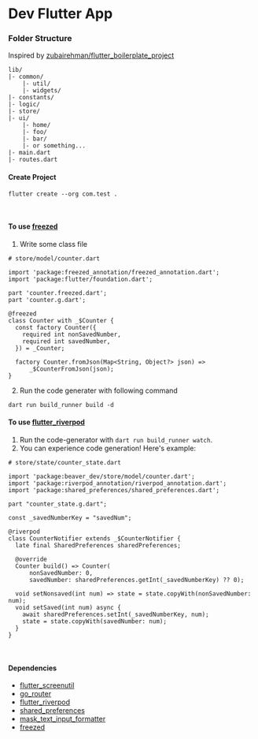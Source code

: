 # Dev Flutter App

### Folder Structure

Inspired by [zubairehman/flutter_boilerplate_project][ref1]

```
lib/
|- common/
    |- util/
    |- widgets/
|- constants/
|- logic/
|- store/
|- ui/
    |- home/
    |- foo/
    |- bar/
    |- or something...
|- main.dart
|- routes.dart
```

#### Create Project

```
flutter create --org com.test .
```

<br>

#### To use [freezed][ref7]

1. Write some class file

```flutter
# store/model/counter.dart

import 'package:freezed_annotation/freezed_annotation.dart';
import 'package:flutter/foundation.dart';

part 'counter.freezed.dart';
part 'counter.g.dart';

@freezed
class Counter with _$Counter {
  const factory Counter({
    required int nonSavedNumber,
    required int savedNumber,
  }) = _Counter;

  factory Counter.fromJson(Map<String, Object?> json) =>
      _$CounterFromJson(json);
}
```

2. Run the code generater with following command

```
dart run build_runner build -d
```

#### To use [flutter_riverpod][ref4]

1. Run the code-generator with `dart run build_runner watch`.
2. You can experience code generation! Here's example:

```flutter
# store/state/counter_state.dart

import 'package:beaver_dev/store/model/counter.dart';
import 'package:riverpod_annotation/riverpod_annotation.dart';
import 'package:shared_preferences/shared_preferences.dart';

part "counter_state.g.dart";

const _savedNumberKey = "savedNum";

@riverpod
class CounterNotifier extends _$CounterNotifier {
  late final SharedPreferences sharedPreferences;

  @override
  Counter build() => Counter(
      nonSavedNumber: 0,
      savedNumber: sharedPreferences.getInt(_savedNumberKey) ?? 0);

  void setNonsaved(int num) => state = state.copyWith(nonSavedNumber: num);
  void setSaved(int num) async {
    await sharedPreferences.setInt(_savedNumberKey, num);
    state = state.copyWith(savedNumber: num);
  }
}

```

<br>

#### Dependencies

- [flutter_screenutil][ref2]
- [go_router][ref3]
- [flutter_riverpod][ref4]
- [shared_preferences][ref5]
- [mask_text_input_formatter][ref6]
- [freezed][ref7]

[ref1]: https://github.com/zubairehman/flutter_boilerplate_project
[ref2]: https://pub.dev/packages/flutter_screenutil
[ref3]: https://pub.dev/packages/go_router
[ref4]: https://pub.dev/packages/flutter_riverpod
[ref5]: https://pub.dev/packages/shared_preferences
[ref6]: https://pub.dev/packages/mask_text_input_formatter
[ref7]: https://pub.dev/packages/freezed
